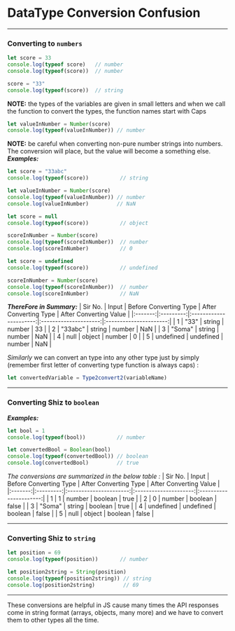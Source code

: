 # DataType Conversion Confusion
---

### Converting to `numbers` 

```javascript
let score = 33
console.log(typeof score)   // number
console.log(typeof(score))  // number

score = "33"
console.log(typeof(score))  // string
```
**NOTE:** the types of the variables are given in small letters and when we call the function to convert the types, the function names start with Caps
```javascript
let valueInNumber = Number(score)   
console.log(typeof(valueInNumber)) // number
```

**NOTE:** be careful when converting non-pure number strings into numbers. The conversion will place, but the value will become a something else. 
***Examples:*** 
```javascript
let score = "33abc"
console.log(typeof(score))          // string

let valueInNumber = Number(score)
console.log(typeof(valueInNumber)) // number
console.log(valueInNumber)         // NaN
```
```javascript
let score = null
console.log(typeof(score))          // object

scoreInNumber = Number(score)
console.log(typeof(scoreInNumber))  // number
console.log(scoreInNumber)          // 0
```
```javascript
let score = undefined
console.log(typeof(score))          // undefined

scoreInNumber = Number(score)
console.log(typeof(scoreInNumber))  // number
console.log(scoreInNumber)          // NaN
```
***ThereFore in Summary:***
| Sir No. |   Input   | Before Converting Type | After Converting Type | After Converting Value |
|:-------:|:---------:|:----------------------:|:---------------------:|:----------------------:|
|    1    |    "33"   |         string         |         number        |           33           |
|    2    |  "33abc"  |         string         |         number        |           NaN          |
|    3    |   "Soma"  |         string         |         number        |           NaN          |
|    4    |    null   |         object         |         number        |            0           |
|    5    | undefined |        undefined       |         number        |           NaN          |

_Similarly_ we can convert an type into any other type just by simply (remember first letter of converting type function is always caps) : 
```javascript
let convertedVariable = Type2convert2(variableName)
```
---
### Converting Shiz to `boolean`
***Examples:***
```javascript
let bool = 1
console.log(typeof(bool))          // number

let convertedBool = Boolean(bool)
console.log(typeof(convertedBool)) // boolean
console.log(convertedBool)         // true
```
_The conversions are summarized in the below table :_
| Sir No. |   Input   | Before Converting Type | After Converting Type | After Converting Value |
|:-------:|:---------:|:----------------------:|:---------------------:|:----------------------:|
|    1    |     1     |         number         |        boolean        |          true          |
|    2    |     0     |         number         |        boolean        |          false         |
|    3    |   "Soma"  |         string         |        boolean        |          true          |
|    4    | undefined |        undefined       |        boolean        |          false         |
|    5    |    null   |         object         |        boolean        |          false         |

---
### Converting Shiz to `string`

```javascript
let position = 69
console.log(typeof(position))       // number

let position2string = String(position)
console.log(typeof(position2string)) // string
console.log(position2string)         // 69
```
---

These conversions are helpful in JS cause many times the API responses come in string format (arrays, objects, many more) and we have to convert them to other types all the time.